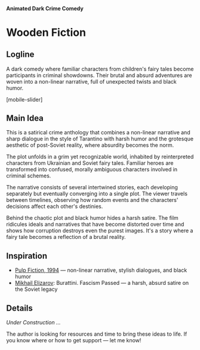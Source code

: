 #### Animated Dark Crime Comedy

# Wooden Fiction

## Logline

A dark comedy where familiar characters from children's fairy tales become participants in criminal showdowns. Their brutal and absurd adventures are woven into a non-linear narrative, full of unexpected twists and black humor.

[mobile-slider]

## Main Idea

This is a satirical crime anthology that combines a non-linear narrative and sharp dialogue in the style of Tarantino with harsh humor and the grotesque aesthetic of post-Soviet reality, where absurdity becomes the norm.

The plot unfolds in a grim yet recognizable world, inhabited by reinterpreted characters from Ukrainian and Soviet fairy tales. Familiar heroes are transformed into confused, morally ambiguous characters involved in criminal schemes.

The narrative consists of several intertwined stories, each developing separately but eventually converging into a single plot. The viewer travels between timelines, observing how random events and the characters' decisions affect each other's destinies.

Behind the chaotic plot and black humor hides a harsh satire. The film ridicules ideals and narratives that have become distorted over time and shows how corruption destroys even the purest images. It's a story where a fairy tale becomes a reflection of a brutal reality.

## Inspiration

- [Pulp Fiction, 1994](https://www.imdb.com/title/tt0110912/) — non-linear narrative, stylish dialogues, and black humor
- [Mikhail Elizarov](https://neolurk.org/wiki/%D0%9C%D0%B8%D1%85%D0%B0%D0%B8%D0%BB_%D0%95%D0%BB%D0%B8%D0%B7%D0%B0%D1%80%D0%BE%D0%B2): Burattini. Fascism Passed — a harsh, absurd satire on the Soviet legacy

## Details

*Under Construction …*

The author is looking for resources and time to bring these ideas to life. If you know where or how to get support — let me know!